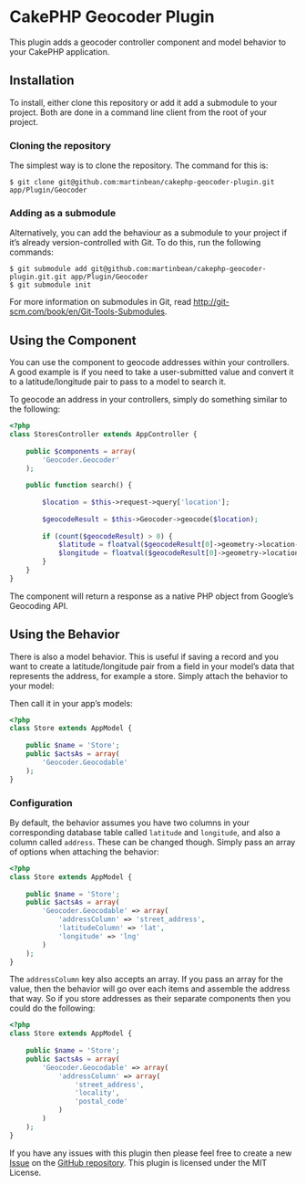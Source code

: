 # CakePHP Geocoder Plugin

This plugin adds a geocoder controller component and model behavior to your CakePHP application.

## Installation

To install, either clone this repository or add it add a submodule to your project. Both are done in a command line client from the root of your project.

### Cloning the repository

The simplest way is to clone the repository. The command for this is:

    $ git clone git@github.com:martinbean/cakephp-geocoder-plugin.git app/Plugin/Geocoder

### Adding as a submodule

Alternatively, you can add the behaviour as a submodule to your project if it’s already version-controlled with Git. To do this, run the following commands:

    $ git submodule add git@github.com:martinbean/cakephp-geocoder-plugin.git.git app/Plugin/Geocoder
    $ git submodule init

For more information on submodules in Git, read http://git-scm.com/book/en/Git-Tools-Submodules.

## Using the Component

You can use the component to geocode addresses within your controllers. A good example is if you need to take a user-submitted value and convert it to a latitude/longitude pair to pass to a model to search it.

To geocode an address in your controllers, simply do something similar to the following:

```php
<?php
class StoresController extends AppController {
    
    public $components = array(
        'Geocoder.Geocoder'
    );
    
    public function search() {
        
        $location = $this->request->query['location'];
        
        $geocodeResult = $this->Geocoder->geocode($location);
        
        if (count($geocodeResult) > 0) {
            $latitude = floatval($geocodeResult[0]->geometry->location->lat);
            $longitude = floatval($geocodeResult[0]->geometry->location->lng);
        }
    }
}
```

The component will return a response as a native PHP object from Google’s Geocoding API.

## Using the Behavior

There is also a model behavior. This is useful if saving a record and you want to create a latitude/longitude pair from a field in your model’s data that represents the address, for example a store. Simply attach the behavior to your model:

Then call it in your app’s models:

```php
<?php
class Store extends AppModel {
    
    public $name = 'Store';
    public $actsAs = array(
        'Geocoder.Geocodable'
    );
}
```

### Configuration

By default, the behavior assumes you have two columns in your corresponding database table called `latitude` and `longitude`, and also a column called `address`. These can be changed though. Simply pass an array of options when attaching the behavior:

```php
<?php
class Store extends AppModel {
    
    public $name = 'Store';
    public $actsAs = array(
        'Geocoder.Geocodable' => array(
            'addressColumn' => 'street_address',
            'latitudeColumn' => 'lat',
            'longitude' => 'lng'
        )
    );
}
```

The `addressColumn` key also accepts an array. If you pass an array for the value, then the behavior will go over each items and assemble the address that way. So if you store addresses as their separate components then you could do the following:

```php
<?php
class Store extends AppModel {
    
    public $name = 'Store';
    public $actsAs = array(
        'Geocoder.Geocodable' => array(
            'addressColumn' => array(
                'street_address',
                'locality',
                'postal_code'
            )
        )
    );
}
```

If you have any issues with this plugin then please feel free to create a new [Issue](https://github.com/martinbean/cakephp-geocoding-plugin/issues) on the [GitHub repository](https://github.com/martinbean/cakephp-geocoding-plugin). This plugin is licensed under the MIT License.
